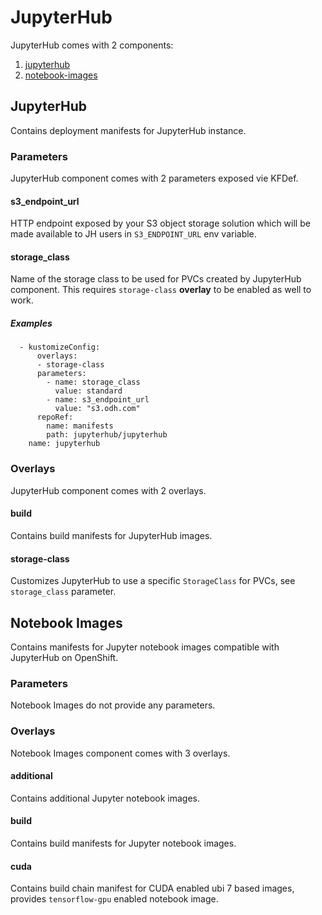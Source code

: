 # JupyterHub

JupyterHub comes with 2 components:

1. [jupyterhub](#jupyterhub)
1. [notebook-images](#notebook-images)

## JupyterHub

Contains deployment manifests for JupyterHub instance.

### Parameters

JupyterHub component comes with 2 parameters exposed vie KFDef.

#### s3_endpoint_url

HTTP endpoint exposed by your S3 object storage solution which will be made available to JH users in `S3_ENDPOINT_URL` env variable.

#### storage_class

Name of the storage class to be used for PVCs created by JupyterHub component. This requires `storage-class` **overlay** to be enabled as well to work.

##### Examples

```
  - kustomizeConfig:
      overlays:
      - storage-class
      parameters:
        - name: storage_class
          value: standard
        - name: s3_endpoint_url
          value: "s3.odh.com"
      repoRef:
        name: manifests
        path: jupyterhub/jupyterhub
    name: jupyterhub
```


### Overlays

JupyterHub component comes with 2 overlays.

#### build

Contains build manifests for JupyterHub images.

#### storage-class

Customizes JupyterHub to use a specific `StorageClass` for PVCs, see `storage_class` parameter.

## Notebook Images

Contains manifests for Jupyter notebook images compatible with JupyterHub on OpenShift.

### Parameters

Notebook Images do not provide any parameters.

### Overlays

Notebook Images component comes with 3 overlays.

#### additional

Contains additional Jupyter notebook images.

#### build

Contains build manifests for Jupyter notebook images.

#### cuda

Contains build chain manifest for CUDA enabled ubi 7 based images, provides `tensorflow-gpu` enabled notebook image.
